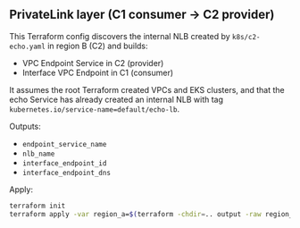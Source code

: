 ## PrivateLink layer (C1 consumer -> C2 provider)

This Terraform config discovers the internal NLB created by `k8s/c2-echo.yaml` in region B (C2) and builds:
- VPC Endpoint Service in C2 (provider)
- Interface VPC Endpoint in C1 (consumer)

It assumes the root Terraform created VPCs and EKS clusters, and that the echo Service has already created an internal NLB with tag `kubernetes.io/service-name=default/echo-lb`.

Outputs:
- `endpoint_service_name`
- `nlb_name`
- `interface_endpoint_id`
- `interface_endpoint_dns`

Apply:
```bash
terraform init
terraform apply -var region_a=$(terraform -chdir=.. output -raw region_a) -var region_b=$(terraform -chdir=.. output -raw region_b) -var c2_cluster_name=$(terraform -chdir=.. output -raw c2_cluster_name) -var c1_node_security_group_id=$(terraform -chdir=.. output -raw c1_node_security_group_id) -auto-approve
```